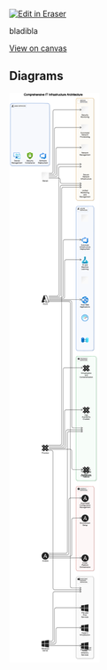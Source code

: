 <p><a target="_blank" href="https://app.eraser.io/workspace/SKa3LMO2mJfFYfpZrLoI" id="edit-in-eraser-github-link"><img alt="Edit in Eraser" src="https://firebasestorage.googleapis.com/v0/b/second-petal-295822.appspot.com/o/images%2Fgithub%2FOpen%20in%20Eraser.svg?alt=media&amp;token=968381c8-a7e7-472a-8ed6-4a6626da5501"></a></p>

bladibla 

[﻿View on canvas](https://app.eraser.io/workspace/SKa3LMO2mJfFYfpZrLoI?elements=VmtOcNhBVAWU5g2dEdLfWA) 

 


<!-- eraser-additional-content -->
## Diagrams
<!-- eraser-additional-files -->
<a href="/README-Comprehensive IT Infrastructure Architecture-1.eraserdiagram" data-element-id="8_VnhHzmvxBZvnpxIzn68"><img src="/.eraser/SKa3LMO2mJfFYfpZrLoI___Bc24ZxBLoDScuOMV0w4wEzhT0fj1___---diagram----b732f3e725758f96a0a52f413b48eb9c-Comprehensive-IT-Infrastructure-Architecture.png" alt="" data-element-id="8_VnhHzmvxBZvnpxIzn68" /></a>
<!-- end-eraser-additional-files -->
<!-- end-eraser-additional-content -->
<!--- Eraser file: https://app.eraser.io/workspace/SKa3LMO2mJfFYfpZrLoI --->